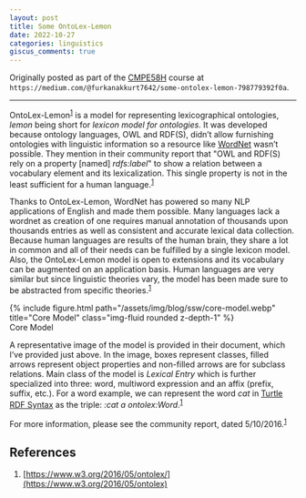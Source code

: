 ```yaml
---
layout: post
title: Some OntoLex-Lemon
date: 2022-10-27
categories: linguistics
giscus_comments: true
---
```


Originally posted as part of the [CMPE58H](https://cmpe.boun.edu.tr/courses/cmpe58h) course at `https://medium.com/@furkanakkurt7642/some-ontolex-lemon-798779392f0a`.

---

OntoLex-Lemon<sup>[1](#references)</sup> is a model for representing lexicographical ontologies, _lemon_ being short for _lexicon model for ontologies_. It was developed because ontology languages, OWL and RDF(S), didn’t allow furnishing ontologies with linguistic information so a resource like [WordNet](https://wordnet.princeton.edu) wasn’t possible. They mention in their community report that "OWL and RDF(S) rely on a property [named] _rdfs:label_" to show a relation between a vocabulary element and its lexicalization. This single property is not in the least sufficient for a human language.<sup>[1](#references)</sup>

Thanks to OntoLex-Lemon, WordNet has powered so many NLP applications of English and made them possible. Many languages lack a wordnet as creation of one requires manual annotation of thousands upon thousands entries as well as consistent and accurate lexical data collection. Because human languages are results of the human brain, they share a lot in common and all of their needs can be fulfilled by a single lexicon model. Also, the OntoLex-Lemon model is open to extensions and its vocabulary can be augmented on an application basis. Human languages are very similar but since linguistic theories vary, the model has been made sure to be abstracted from specific theories.<sup>[1](#references)</sup>

<div class="row">
    <div class="col-sm mt-3 mt-md-0 text-center">
        {% include figure.html path="/assets/img/blog/ssw/core-model.webp" title="Core Model" class="img-fluid rounded z-depth-1" %}
    </div>
</div>
<div class="caption">
    Core Model
</div>

A representative image of the model is provided in their document, which I’ve provided just above. In the image, boxes represent classes, filled arrows represent object properties and non-filled arrows are for subclass relations. Main class of the model is _Lexical Entry_ which is further specialized into three: word, multiword expression and an affix (prefix, suffix, etc.). For a word example, we can represent the word _cat_ in [Turtle RDF Syntax](http://www.w3.org/TR/turtle) as the triple: _:cat a ontolex:Word_.<sup>[1](#references)</sup>

For more information, please see the community report, dated 5/10/2016.<sup>[1](#references)</sup>

## References

1. [https://www.w3.org/2016/05/ontolex/](https://www.w3.org/2016/05/ontolex)
